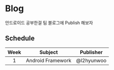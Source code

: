 # Blog

안드로이드 공부한걸 팀 블로그에 Publish 해보자

## Schedule

|Week|Subject|Publisher|
|:------:|:------:|:------:|
|1|Android Framework|@l2hyunwoo|
